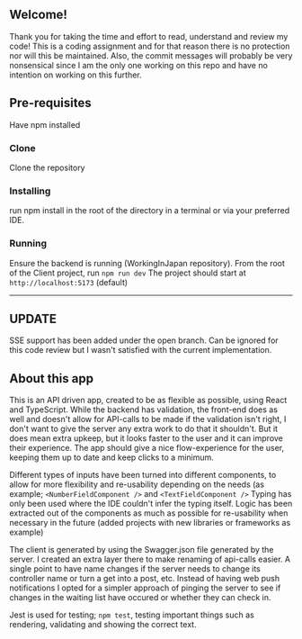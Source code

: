 ## Welcome!
Thank you for taking the time and effort to read, understand and review my code!
This is a coding assignment and for that reason there is no protection nor will this be maintained. 
Also, the commit messages will probably be very nonsensical since I am the only one working on this repo and have no intention on working on this further.

## Pre-requisites
Have npm installed

### Clone
Clone the repository

### Installing
run npm install in the root of the directory in a terminal or via your preferred IDE.

### Running
Ensure the backend is running (WorkingInJapan repository).
From the root of the Client project, run `npm run dev`
The project should start at `http://localhost:5173` (default)

-----
## UPDATE
SSE support has been added under the open branch.
Can be ignored for this code review but I wasn't satisfied with the current implementation.

## About this app
This is an API driven app, created to be as flexible as possible, using React and TypeScript.
While the backend has validation, the front-end does as well and doesn't allow for API-calls to be made if the validation isn't right, I don't want to give the server any extra work to do that it shouldn't.
But it does mean extra upkeep, but it looks faster to the user and it can improve their experience. The app should give a nice flow-experience for the user, keeping them up to date and keep clicks to a minimum.

Different types of inputs have been turned into different components, to allow for more flexibility and re-usability depending on the needs (as example; `<NumberFieldComponent />` and `<TextFieldComponent />`
Typing has only been used where the IDE couldn't infer the typing itself. Logic has been extracted out of the components as much as possible for re-usability when necessary in the future (added projects with new libraries or frameworks as example)

The client is generated by using the Swagger.json file generated by the server. I created an extra layer there to make renaming of api-calls easier. A single point to have name changes if the server needs to change its controller name or turn a get into a post, etc. Instead of having web push notifications I opted for a simpler approach of pinging the server to see if changes in the waiting list have occured or whether they can check in.

Jest is used for testing; `npm test`, testing important things such as rendering, validating and showing the correct text.

